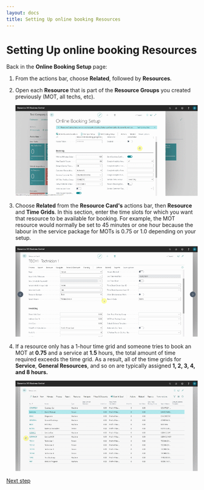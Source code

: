 ```yaml
---
layout: docs
title: Setting Up online booking Resources
---
```


# Setting Up online booking Resources
Back in the **Online Booking Setup** page:
1. From the actions bar, choose **Related**, followed by **Resources**.
2. Open each **Resource** that is part of the **Resource Groups** you created previously (MOT, all techs, etc).

    ![](media/garagehive-onlinebooking-resources1.gif)

3. Choose **Related** from the **Resource Card's** actions bar, then **Resource** and **Time Grids**. In this section, enter the time slots for which you want that resource to be available for booking. For example, the MOT resource would normally be set to 45 minutes or one hour because the labour in the service package for MOTs is 0.75 or 1.0 depending on your setup.

    ![](media/garagehive-onlinebooking-resources2.gif)

4. If a resource only has a 1-hour time grid and someone tries to book an MOT at **0.75** and a service at **1.5** hours, the total amount of time required exceeds the time grid. As a result, all of the time grids for **Service**, **General Resources**, and so on are typically assigned **1, 2, 3, 4, and 8 hours.** 

    ![](media/garagehive-onlinebooking-resources3.gif)
 

[Next step](/docs/garagehive-onlinebooking-resource-groups.html)